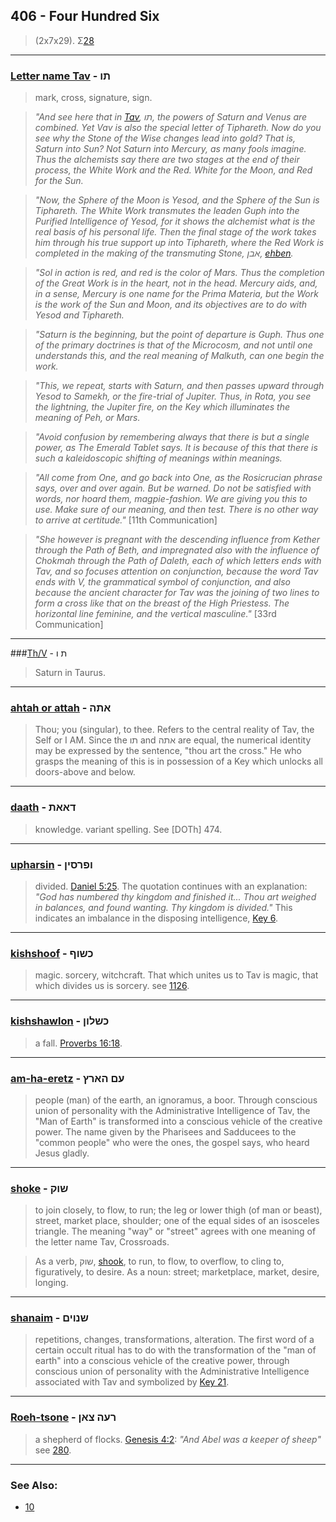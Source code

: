 ## 406 - Four Hundred Six
> (2x7x29). Σ[28](28)

---

### [Letter name Tav](/keys/ThV) - תו
> mark, cross, signature, sign.

> *"And see here that in [Tav](/keys/ThV), תו, the powers of Saturn and Venus are combined. Yet Vav is also the special letter of Tiphareth. Now do you see why the Stone of the Wise changes lead into gold? That is, Saturn into Sun? Not Saturn into Mercury, as many fools imagine. Thus the alchemists say there are two stages at the end of their process, the White Work and the Red. White for the Moon, and Red for the Sun.*

> *"Now, the Sphere of the Moon is Yesod, and the Sphere of the Sun is Tiphareth. The White Work transmutes the leaden Guph into the Purified Intelligence of Yesod, for it shows the alchemist what is the real basis of his personal life. Then the final stage of the work takes him through his true support up into Tiphareth, where the Red Work is completed in the making of the transmuting Stone, אבן, [ehben](/keys/ABN).*

> *"Sol in action is red, and red is the color of Mars. Thus the completion of the Great Work is in the heart, not in the head. Mercury aids, and, in a sense, Mercury is one name for the Prima Materia, but the Work is the work of the Sun and Moon, and its objectives are to do with Yesod and Tiphareth.*

> *"Saturn is the beginning, but the point of departure is Guph. Thus one of the primary doctrines is that of the Microcosm, and not until one understands this, and the real meaning of Malkuth, can one begin the work.*

> *"This, we repeat, starts with Saturn, and then passes upward through Yesod to Samekh, or the fire-trial of Jupiter. Thus, in Rota, you see the lightning, the Jupiter fire, on the Key which illuminates the meaning of Peh, or Mars.*

> *"Avoid confusion by remembering always that there is but a single power, as The Emerald Tablet says. It is because of this that there is such a kaleidoscopic shifting of meanings within meanings.*

> *"All come from One, and go back into One, as the Rosicrucian phrase says, over and over again. But be warned. Do not be satisfied with words, nor hoard them, magpie-fashion. We are giving you this to use. Make sure of our meaning, and then test. There is no other way to arrive at certitude."* [11th Communication]

> *"She however is pregnant with the descending influence from Kether through the Path of Beth, and impregnated also with the influence of Chokmah through the Path of Daleth, each of which letters ends with Tav, and so focuses attention on conjunction, because the word Tav ends with V, the grammatical symbol of conjunction, and also because the ancient character for Tav was the joining of two lines to form a cross like that on the breast of the High Priestess. The horizontal line feminine, and the vertical masculine."* [33rd Communication]

---

###[Th/V](/keys/Th.V) - ת ו
> Saturn in Taurus.

---

### [ahtah or attah](/keys/AThH) - אתה
> Thou; you (singular), to thee. Refers to the central reality of Tav, the Self or I AM. Since the תו and אתה are equal, the numerical identity may be expressed by the sentence, "thou art the cross." He who grasps the meaning of this is in possession of a Key which unlocks all doors-above and below.

---

### [daath](/keys/DAATh) - דאאת
> knowledge. variant spelling. See [DOTh] 474.

---

### [upharsin](/keys/VPRSIN) - ופרסין
> divided. [Daniel 5:25](http://biblehub.com/daniel/5-25.htm). The quotation continues with an explanation: *"God has numbered thy kingdom and finished it... Thou art weighed in balances, and found wanting. Thy kingdom is divided."* This indicates an imbalance in the disposing intelligence, [Key 6](6).

---

### [kishshoof](/keys/KShVP) - כשוף
> magic. sorcery, witchcraft. That which unites us to Tav is magic, that which divides us is sorcery. see [1126](1126).

---

### [kishshawlon](/keys/KShLVN) - כשלון
> a fall. [Proverbs 16:18](http://biblehub.com/proverbs/16-18.htm).

---

### [am-ha-eretz](/keys/OM-HARTz) - עם הארץ
> people (man) of the earth, an ignoramus, a boor. Through conscious union of personality with the Administrative Intelligence of Tav, the "Man of Earth" is transformed into a conscious vehicle of the creative power. The name given by the Pharisees and Sadducees to the "common people" who were the ones, the gospel says, who heard Jesus gladly.

---

### [shoke](/keys/ShVQ) - שוק
> to join closely, to flow, to run; the leg or lower thigh (of man or beast), street, market place, shoulder; one of the equal sides of an isosceles triangle. The meaning "way" or "street" agrees with one meaning of the letter name Tav, Crossroads.

> As a verb, שוק, [shook](/keys/ShVQ), to run, to flow, to overflow, to cling to, figuratively, to desire. As a noun: street; marketplace, market, desire, longing.

---

### [shanaim](/keys/ShNVIM) - שנוים
> repetitions, changes, transformations, alteration. The first word of a certain occult ritual has to do with the transformation of the "man of earth" into a conscious vehicle of the creative power, through conscious union of personality with the Administrative Intelligence associated with Tav and symbolized by [Key 21](21).

---

### [Roeh-tsone](/keys/ROH.TzAN) - רעה צאן
> a shepherd of flocks. [Genesis 4:2](http://biblehub.com/genesis/4-2.htm): *"And Abel was a keeper of sheep"* see [280](280).

---

### See Also:

- [10](10)


